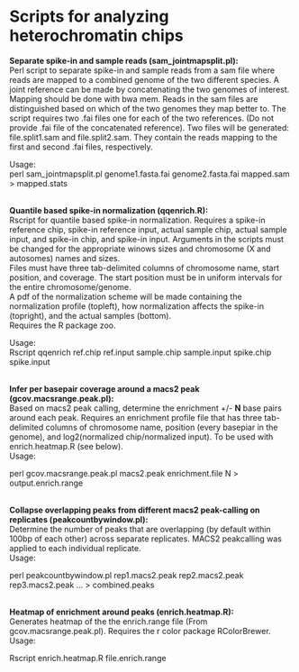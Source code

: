 # Scripts for analyzing heterochromatin chips<br />

<strong>Separate spike-in and sample reads (sam_jointmapsplit.pl):</strong><br />
Perl script to separate spike-in and sample reads from a sam file where reads are mapped to a combined genome of the two different species. A joint reference can be made by concatenating the two genomes of interest. Mapping should be done with bwa mem. Reads in the sam files are distinguished based on which of the two genomes they map better to. The script requires two .fai files one for each of the two references. (Do not provide .fai file of the concatenated reference). Two files will be generated: file.split1.sam and file.split2.sam. They contain the reads mapping to the first and second .fai files, respectively. <br />

Usage: <br />
perl sam_jointmapsplit.pl genome1.fasta.fai genome2.fasta.fai mapped.sam > mapped.stats <br /> <br />

<strong>Quantile based spike-in normalization (qqenrich.R):</strong><br />
Rscript for quantile based spike-in normalization. Requires a spike-in reference chip, spike-in reference input, actual sample chip, actual sample input, and spike-in chip, and spike-in input. Arguments in the scripts must be changed for the appropriate winows sizes and chromosome (X and autosomes) names and sizes. <br />
Files must have three tab-delimited columns of chromosome name, start position, and coverage. The start position must be in uniform intervals for the entire chromosome/genome. <br />
A pdf of the normalization scheme will be made containing the normalization profile (topleft), how normalization affects the spike-in (topright), and the actual samples (bottom). <br />
Requires the R package zoo. <br />

Usage: <br />
Rscript qqenrich ref.chip ref.input sample.chip sample.input spike.chip spike.input <br /> <br />

<strong>Infer per basepair coverage around a macs2 peak (gcov.macsrange.peak.pl):</strong><br />
Based on macs2 peak calling, determine the enrichment +/- **N** base pairs around each peak. Requires an enrichment profile file that has three tab-delimited columns of chromosome name, position (every basepiar in the genome), and log2(normalized chip/normalized input). To be used with enrich.heatmap.R (see below). <br />
Usage: <br />

perl gcov.macsrange.peak.pl macs2.peak enrichment.file N > output.enrich.range <br /> <br />

<strong>Collapse overlapping peaks from different macs2 peak-calling on replicates (peakcountbywindow.pl):</strong><br />
Determine the number of peaks that are overlapping (by default within 100bp of each other) across separate replicates. MACS2 peakcalling was applied to each individual replicate. <br />
Usage: <br />

perl peakcountbywindow.pl rep1.macs2.peak rep2.macs2.peak rep3.macs2.peak ... > combined.peaks <br /> <br />

<strong>Heatmap of enrichment around peaks (enrich.heatmap.R):</strong><br />
Generates heatmap of the the enrich.range file (From gcov.macsrange.peak.pl). Requires the r color package RColorBrewer. <br />
Usage: <br />

Rscript enrich.heatmap.R file.enrich.range <br /> <br />

